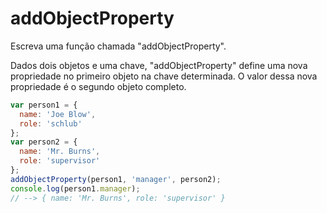 # addObjectProperty

Escreva uma função chamada "addObjectProperty".

Dados dois objetos e uma chave, "addObjectProperty" define uma nova propriedade
no primeiro objeto na chave determinada. O valor dessa nova propriedade é o
segundo objeto completo.

```javascript
var person1 = {
  name: 'Joe Blow',
  role: 'schlub'
};
var person2 = {
  name: 'Mr. Burns',
  role: 'supervisor'
};
addObjectProperty(person1, 'manager', person2);
console.log(person1.manager);
// --> { name: 'Mr. Burns', role: 'supervisor' }
```
